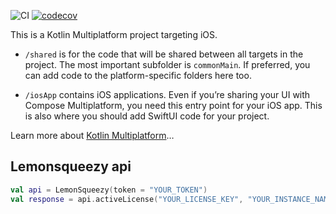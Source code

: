 ![CI](https://github.com/hanrw/lemonsqueezy-kotlin/actions/workflows/main.yml/badge.svg)
[![codecov](https://codecov.io/gh/tddworks/lemonsqueezy-kotlin/graph/badge.svg?token=1dENHyfyq4)](https://codecov.io/gh/hanrw/lemonsqueezy-kotlin)

This is a Kotlin Multiplatform project targeting iOS.

* `/shared` is for the code that will be shared between all targets in the project.
  The most important subfolder is `commonMain`. If preferred, you can add code to the platform-specific folders here too.

* `/iosApp` contains iOS applications. Even if you’re sharing your UI with Compose Multiplatform, 
  you need this entry point for your iOS app. This is also where you should add SwiftUI code for your project.


Learn more about [Kotlin Multiplatform](https://www.jetbrains.com/help/kotlin-multiplatform-dev/get-started.html)…


## Lemonsqueezy api

```kotlin
val api = LemonSqueezy(token = "YOUR_TOKEN")
val response = api.activeLicense("YOUR_LICENSE_KEY", "YOUR_INSTANCE_NAME")
```


